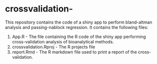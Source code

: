 # crossvalidation-
This repository contains the code of a shiny app to perform bland-altman analysis and passing-nablock regression. It contains the following files: 
1. App.R - The file containing the R code of the shiny app performing cross-validation analysis of bioanalytical methods. 
2. crossvalidation.Rproj - The R projects file
3. report.Rmd - The R markdown file used to print a report of the cross-validation. 
